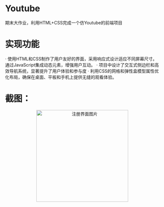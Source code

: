 # Youtube  
期末大作业，利用HTML+CSS完成一个仿Youtube的前端项目  
# 实现功能  
· 使用HTML和CSS制作了用户友好的界面，采用响应式设计适应不同屏幕尺寸。通过JavaScript集成动态元素，增强用户互动。
· 项目中设计了交互式侧边栏和高效导航系统，显著提升了用户体验和参与度
· 利用CSS的网格和弹性盒模型属性优化布局，确保在桌面、平板和手机上提供无缝的观看体验。
# 截图：
<div align="center">
  <img src=https://github.com/DontHeartMeGirl/images_for_README/blob/main/images/youtube2.png alt="注册界面图片" width="300">
</div>

